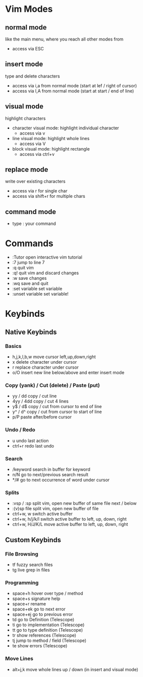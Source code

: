 
# Vim Modes

## normal mode

like the main menu, where you reach all other modes from
- access via ESC

## insert mode

type and delete characters
- access via i,a from normal mode (start at lef / right of cursor)
- access via I,A from normal mode (start at start / end of line)

## visual mode

highlight characters
- character visual mode: highlight individual character
  - access via v
- line visual mode: highlight whole lines
  - access via V
- block visual mode: highlight rectangle
  - access via ctrl+v

## replace mode

write over existing characters
- access via r for single char
- access via shift+r for multiple chars

## command mode

- type : your command


# Commands
- :Tutor        open interactive vim tutorial
- :7            jump to line 7
- :q            quit vim
- :q!           quit vim and discard changes
- :w            save changes
- :wq           save and quit
- :set variable set variable
- :unset variable set variable!


# Keybinds

## Native Keybinds

### Basics
- h,j,k,l,b,w   move cursor left,up,down,right
- x             delete character under cursor
- r             replace character under cursor
- o/O           insert new line below/above and enter insert mode

### Copy (yank) / Cut (delete) / Paste (put)
- yy    / dd    copy / cut line
- 4yy   / 4dd   copy / cut 4 lines
- y$    / d$    copy / cut from cursor to end of line
- y^    / d^    copy / cut from cursor to start of line
- p/P           paste after/before cursor

### Undo / Redo
- u             undo last action
- ctrl+r        redo last undo

### Search
- /keyword      search in buffer for keyword
- n/N           go to next/previous search result
- */#           go to next occurrence of word under cursor

### Splits
- :vsp    / :sp     split vim, open new buffer of same file next / below
- :(v)sp file       split vim, open new buffer of file
- ctrl+w, w         switch active buffer
- ctrl+w, h/j/k/l   switch active buffer to left, up, down, right
- ctrl+w, H/J/K/L   move active buffer to left, up, down, right


## Custom Keybinds

### File Browsing
- tf            fuzzy search files
- tg            live grep in files

### Programming
- space+h       hover over type / method
- space+s       signature help
- space+r       rename
- space+ek      go to next error
- space+ej      go to previous error
- td            go to Definition (Telescope)
- ti            go to implementation (Telescope)
- tt            go to type definition (Telescope)
- tr            show references (Telescope)
- tj            jump to method / field (Telescope)
- te            show errors (Telescope)

### Move Lines
- alt+j,k       move whole lines up / down (in insert and visual mode)
